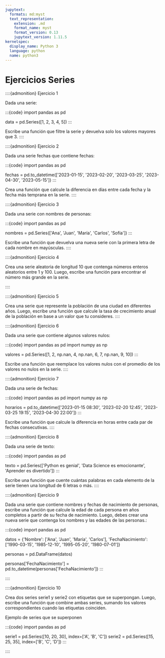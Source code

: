 ```yaml
---
jupytext:
  formats: md:myst
  text_representation:
    extension: .md
    format_name: myst
    format_version: 0.13
    jupytext_version: 1.11.5
kernelspec:
  display_name: Python 3
  language: python
  name: python3
---
```


# Ejercicios Series

::::{admonition} Ejercicio 1

Dada una serie: 

:::{code}
import pandas as pd 

data = pd.Series([1, 2, 3, 4, 5])
:::

Escribe una función que filtre la serie y devuelva solo los valores mayores que 3. 
::::

::::{admonition} Ejercicio 2

Dada una serie fechas que contiene fechas: 

:::{code}
import pandas as pd 

fechas = pd.to_datetime(['2023-01-15', '2023-02-20', '2023-03-25', '2023-04-30', '2023-05-15']) 
:::

Crea una función que calcule la diferencia en días entre cada fecha y la fecha más temprana en la serie. 
::::


::::{admonition} Ejercicio 3

Dada una serie con nombres de personas: 

:::{code}
import pandas as pd 

nombres = pd.Series(['Ana', 'Juan', 'María', 'Carlos', 'Sofía']) 
:::

Escribe una función que devuelva una nueva serie con la primera letra de cada nombre en mayúsculas. 
::::


::::{admonition} Ejercicio 4

Crea una serie aleatoria de longitud 10 que contenga números enteros aleatorios entre 1 y 100. Luego, escribe una función para encontrar el número más grande en la serie. 

::::


::::{admonition} Ejercicio 5

Crea una serie que represente la población de una ciudad en diferentes años. Luego, escribe una función que calcule la tasa de crecimiento anual de la población en base a un valor que tu consideres. 
::::


::::{admonition} Ejercicio 6

Dada una serie que contiene algunos valores nulos: 

:::{code}
import pandas as pd 
import numpy as np 

valores = pd.Series([1, 2, np.nan, 4, np.nan, 6, 7, np.nan, 9, 10]) 
:::

Escribe una función que reemplace los valores nulos con el promedio de los valores no nulos en la serie. 
::::


::::{admonition} Ejercicio 7

Dada una serie de fechas: 

:::{code}
import pandas as pd 
import numpy as np 

horarios = pd.to_datetime(['2023-01-15 08:30', '2023-02-20 12:45', '2023-03-25 19:15', '2023-04-30 22:00']) 
:::

Escribe una función que calcule la diferencia en horas entre cada par de fechas consecutivas. 
::::


::::{admonition} Ejercicio 8

Dada una serie de texto: 

:::{code}
import pandas as pd 

texto = pd.Series(['Python es genial', 'Data Science es emocionante', 'Aprender es divertido']) 
:::

Escribe una función que cuente cuántas palabras en cada elemento de la serie tienen una longitud de 6 letras o más. 
::::
 
 
 ::::{admonition} Ejercicio 9

Dada una serie que contiene nombres y fechas de nacimiento de personas, escribe una función que calcule la edad de cada persona en años completos a partir de su fecha de nacimiento. Luego, debes crear una nueva serie que contenga los nombres y las edades de las personas.: 

:::{code}
import pandas as pd 

datos = {'Nombre': ['Ana', 'Juan', 'María', 'Carlos'], 
'FechaNacimiento': ['1990-03-15', '1985-12-10', '1995-05-20', '1980-07-01']} 

personas = pd.DataFrame(datos) 

personas['FechaNacimiento'] = pd.to_datetime(personas['FechaNacimiento']) 
:::

::::


::::{admonition} Ejercicio 10

Crea dos series serie1 y serie2 con etiquetas que se superpongan. Luego, escribe una función que combine ambas series, sumando los valores correspondientes cuando las etiquetas coinciden. 

Ejemplo de series que se superponen 

:::{code}
import pandas as pd 

serie1 = pd.Series([10, 20, 30], index=['A', 'B', 'C']) 
serie2 = pd.Series([15, 25, 35], index=['B', 'C', 'D']) 
:::

::::



 



 

 